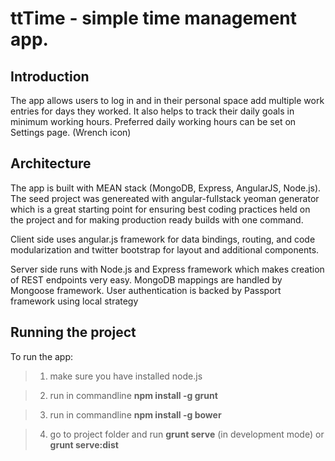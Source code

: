 ttTime - simple time management app.
====

Introduction
----
The app allows users to log in and in their personal space add multiple work entries for days they worked.
It also helps to track their daily goals in minimum working hours. Preferred daily working hours can be set on Settings page. (Wrench icon)


Architecture
----

The app is built with MEAN stack (MongoDB, Express, AngularJS, Node.js). 
The seed project was genereated with angular-fullstack yeoman generator which is a great starting point for ensuring best coding practices held on the project and for making production ready builds with one command.

Client side uses angular.js framework for data bindings, routing, and code modularization and twitter bootstrap for layout and additional components.

Server side runs with Node.js and Express framework which makes creation of REST endpoints very easy. MongoDB mappings are handled by Mongoose framework. User authentication is backed by Passport framework using local strategy

Running the project
----
To run the app:

>1. make sure you have installed node.js

>2. run in commandline **npm install -g grunt**

>3. run in commandline **npm install -g bower**

>4. go to project folder and run **grunt serve** (in development mode) or **grunt serve:dist**

